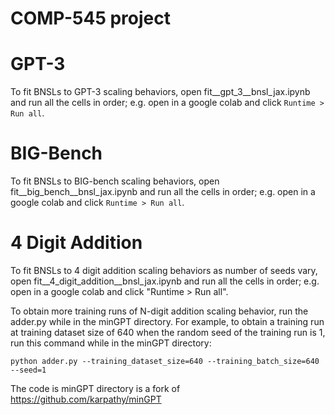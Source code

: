 
# COMP-545 project

# GPT-3

To fit BNSLs to GPT-3 scaling behaviors, open fit__gpt_3__bnsl_jax.ipynb and run all the cells in order; e.g. open in a google colab and click `Runtime > Run all`.

# BIG-Bench

To fit BNSLs to BIG-bench scaling behaviors, open fit__big_bench__bnsl_jax.ipynb and run all the cells in order; e.g. open in a google colab and click `Runtime > Run all`.

# 4 Digit Addition

To fit BNSLs to 4 digit addition scaling behaviors as number of seeds vary, open fit__4_digit_addition__bnsl_jax.ipynb and run all the cells in order; e.g. open in a google colab and click "Runtime > Run all".

To obtain more training runs of N-digit addition scaling behavior, run the adder.py while in the minGPT directory. For example, to obtain a training run at training dataset size of 640 when the random seed of the training run is 1, run this command while in the minGPT directory:

`python adder.py --training_dataset_size=640 --training_batch_size=640 --seed=1`

The code is minGPT directory is a fork of https://github.com/karpathy/minGPT
